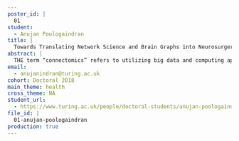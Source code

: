 ```yaml
---
poster_id: |
  01
student:
  - Anujan Poologaindran
title: |
  Towards Translating Network Science and Brain Graphs into Neurosurgery
abstract: |
  THE term “connectomics” refers to utilizing big data and computing approaches to assemble and analyze connections in the human brain. A major theoretical force that motivates connectomics stems from the idea that networks are fundamental to understanding the brain’s structural and functional organization. Neurosurgery is a clinical discipline based on the premise of physically manipulating the brain's network space for therepeutic benefit. However, to date, the field of connectomicis has hardly been employed to advance clinical neurosurgery. In this study, we harness big data and multi-modal brain imaging from healthy subjects (n=650) and also n=17 neurosurgical patients repeatedly sampled over time to understand the effects of cancer, surgery, and rehabilitation on brain networks and cognition.
email:
  - anujanindran@turing.ac.uk
cohort: Doctoral 2018
main_theme: health
cross_theme: NA
student_url:
  - https://www.turing.ac.uk/people/doctoral-students/anujan-poologaindran
file_id: |
  01-anujan-poologaindran
production: true
---
```

